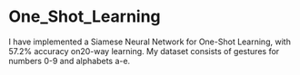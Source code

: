 # One_Shot_Learning

I have implemented a Siamese Neural Network for One-Shot Learning, with 57.2% accuracy on20-way learning.
My dataset consists of gestures for numbers 0-9 and alphabets a-e.
